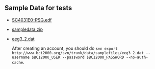 ## Sample Data for tests


- [SC4031E0-PSG.edf](https://www.physionet.org/pn4/sleep-edfx/SC4031E0-PSG.edf)
- [sampledata.zip](http://blackrockmicro.com/wp-content/uploads/2016/06/sampledata.zip)
- [eeg3_2.dat](https://www.bci2000.org/mediawiki/index.php/Programming_Reference:BCI2000_Source_Code)

  After creating an account, you should do `svn export http://www.bci2000.org/svn/trunk/data/samplefiles/eeg3_2.dat --username $BCI2000_USER --password $BCI2000_PASSWORD --no-auth-cache`.
